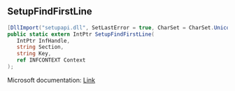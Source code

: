## SetupFindFirstLine

```csharp
[DllImport("setupapi.dll", SetLastError = true, CharSet = CharSet.Unicode)]
public static extern IntPtr SetupFindFirstLine(
   IntPtr InfHandle,
   string Section,
   string Key,
   ref INFCONTEXT Context
);
```

Microsoft documentation: [Link](https://docs.microsoft.com/en-us/windows/win32/api/setupapi/nf-setupapi-setupfindfirstlinew)
